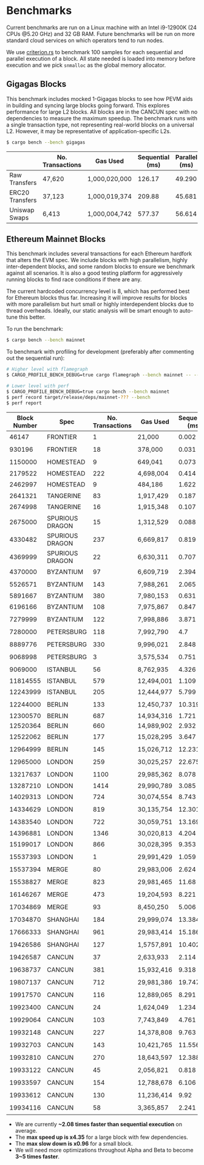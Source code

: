 # Benchmarks

Current benchmarks are run on a Linux machine with an Intel i9-12900K (24 CPUs @5.20 GHz) and 32 GB RAM. Future benchmarks will be run on more standard cloud services on which operators tend to run nodes.

We use [criterion.rs](https://github.com/bheisler/criterion.rs) to benchmark 100 samples for each sequential and parallel execution of a block. All state needed is loaded into memory before execution and we pick `snmalloc` as the global memory allocator.

## Gigagas Blocks

This benchmark includes mocked 1-Gigagas blocks to see how PEVM aids in building and syncing large blocks going forward. This explores performance for large L2 blocks. All blocks are in the CANCUN spec with no dependencies to measure the maximum speedup. The benchmark runs with a single transaction type, not representing real-world blocks on a universal L2. However, it may be representative of application-specific L2s.

```sh
$ cargo bench --bench gigagas
```

|                 | No. Transactions | Gas Used      | Sequential (ms) | Parallel (ms) | Speedup    |
| --------------- | ---------------- | ------------- | --------------- | ------------- | ---------- |
| Raw Transfers   | 47,620           | 1,000,020,000 | 126.17          | 49.290        | 🟢2.56     |
| ERC20 Transfers | 37,123           | 1,000,019,374 | 209.88          | 45.681        | 🟢4.59     |
| Uniswap Swaps   | 6,413            | 1,000,004,742 | 577.37          | 56.614        | 🟢**10.2** |

## Ethereum Mainnet Blocks

This benchmark includes several transactions for each Ethereum hardfork that alters the EVM spec. We include blocks with high parallelism, highly inter-dependent blocks, and some random blocks to ensure we benchmark against all scenarios. It is also a good testing platform for aggressively running blocks to find race conditions if there are any.

The current hardcoded concurrency level is 8, which has performed best for Ethereum blocks thus far. Increasing it will improve results for blocks with more parallelism but hurt small or highly interdependent blocks due to thread overheads. Ideally, our static analysis will be smart enough to auto-tune this better.

To run the benchmark:

```sh
$ cargo bench --bench mainnet
```

To benchmark with profiling for development (preferably after commenting out the sequential run):

```sh
# Higher level with flamegraph
$ CARGO_PROFILE_BENCH_DEBUG=true cargo flamegraph --bench mainnet -- --bench

# Lower level with perf
$ CARGO_PROFILE_BENCH_DEBUG=true cargo bench --bench mainnet
$ perf record target/release/deps/mainnet-??? --bench
$ perf report
```

| Block Number | Spec            | No. Transactions | Gas Used   | Sequential (ms) | Parallel (ms) | Speedup    |
| ------------ | --------------- | ---------------- | ---------- | --------------- | ------------- | ---------- |
| 46147        | FRONTIER        | 1                | 21,000     | 0.002           | 0.002         | ⚪1        |
| 930196       | FRONTIER        | 18               | 378,000    | 0.031           | 0.031         | ⚪1        |
| 1150000      | HOMESTEAD       | 9                | 649,041    | 0.073           | 0.073         | ⚪1        |
| 2179522      | HOMESTEAD       | 222              | 4,698,004  | 0.414           | 0.427         | 🔴0.97     |
| 2462997      | HOMESTEAD       | 9                | 484,186    | 1.622           | 1.613         | ⚪1        |
| 2641321      | TANGERINE       | 83               | 1,917,429  | 0.187           | 0.19          | 🔴0.99     |
| 2674998      | TANGERINE       | 16               | 1,915,348  | 0.107           | 0.104         | 🟢1.02     |
| 2675000      | SPURIOUS DRAGON | 15               | 1,312,529  | 0.088           | 0.09          | 🔴0.98     |
| 4330482      | SPURIOUS DRAGON | 237              | 6,669,817  | 0.819           | 0.407         | 🟢2.01     |
| 4369999      | SPURIOUS DRAGON | 22               | 6,630,311  | 0.707           | 0.347         | 🟢2.03     |
| 4370000      | BYZANTIUM       | 97               | 6,609,719  | 2.394           | 2.31          | 🟢1.04     |
| 5526571      | BYZANTIUM       | 143              | 7,988,261  | 2.065           | 0.835         | 🟢2.47     |
| 5891667      | BYZANTIUM       | 380              | 7,980,153  | 0.631           | 0.65          | 🔴0.97     |
| 6196166      | BYZANTIUM       | 108              | 7,975,867  | 0.847           | 0.683         | 🟢1.24     |
| 7279999      | BYZANTIUM       | 122              | 7,998,886  | 3.871           | 1.061         | 🟢3.65     |
| 7280000      | PETERSBURG      | 118              | 7,992,790  | 4.7             | 2.27          | 🟢2.07     |
| 8889776      | PETERSBURG      | 330              | 9,996,021  | 2.848           | 0.921         | 🟢3.09     |
| 9068998      | PETERSBURG      | 3                | 3,575,534  | 0.751           | 0.753         | ⚪1        |
| 9069000      | ISTANBUL        | 56               | 8,762,935  | 4.326           | 2.801         | 🟢1.54     |
| 11814555     | ISTANBUL        | 579              | 12,494,001 | 1.109           | 1.159         | 🔴0.96     |
| 12243999     | ISTANBUL        | 205              | 12,444,977 | 5.799           | 2.013         | 🟢2.88     |
| 12244000     | BERLIN          | 133              | 12,450,737 | 10.319          | 7.52          | 🟢1.37     |
| 12300570     | BERLIN          | 687              | 14,934,316 | 1.721           | 1.754         | 🔴0.98     |
| 12520364     | BERLIN          | 660              | 14,989,902 | 2.932           | 2.953         | 🔴0.99     |
| 12522062     | BERLIN          | 177              | 15,028,295 | 3.647           | 1.573         | 🟢2.32     |
| 12964999     | BERLIN          | 145              | 15,026,712 | 12.231          | 8.041         | 🟢1.52     |
| 12965000     | LONDON          | 259              | 30,025,257 | 22.675          | 6.956         | 🟢3.26     |
| 13217637     | LONDON          | 1100             | 29,985,362 | 8.078           | 4.438         | 🟢1.82     |
| 13287210     | LONDON          | 1414             | 29,990,789 | 3.085           | 3.205         | 🔴0.96     |
| 14029313     | LONDON          | 724              | 30,074,554 | 8.743           | 2.009         | 🟢**4.35** |
| 14334629     | LONDON          | 819              | 30,135,754 | 12.301          | 4.53          | 🟢2.72     |
| 14383540     | LONDON          | 722              | 30,059,751 | 13.169          | 4.052         | 🟢3.25     |
| 14396881     | LONDON          | 1346             | 30,020,813 | 4.204           | 4.291         | 🔴0.98     |
| 15199017     | LONDON          | 866              | 30,028,395 | 9.353           | 3.074         | 🟢3.04     |
| 15537393     | LONDON          | 1                | 29,991,429 | 1.059           | 1.06          | ⚪1        |
| 15537394     | MERGE           | 80               | 29,983,006 | 2.624           | 1.583         | 🟢1.66     |
| 15538827     | MERGE           | 823              | 29,981,465 | 11.68           | 4.562         | 🟢2.56     |
| 16146267     | MERGE           | 473              | 19,204,593 | 8.221           | 2.452         | 🟢3.35     |
| 17034869     | MERGE           | 93               | 8,450,250  | 5.006           | 1.978         | 🟢2.53     |
| 17034870     | SHANGHAI        | 184              | 29,999,074 | 13.384          | 6.338         | 🟢2.11     |
| 17666333     | SHANGHAI        | 961              | 29,983,414 | 15.186          | 6.846         | 🟢2.22     |
| 19426586     | SHANGHAI        | 127              | 1,5757,891 | 10.402          | 5.715         | 🟢1.82     |
| 19426587     | CANCUN          | 37               | 2,633,933  | 2.114           | 1.161         | 🟢1.82     |
| 19638737     | CANCUN          | 381              | 15,932,416 | 9.318           | 5.055         | 🟢1.84     |
| 19807137     | CANCUN          | 712              | 29,981,386 | 19.747          | 7.458         | 🟢2.65     |
| 19917570     | CANCUN          | 116              | 12,889,065 | 8.291           | 3.569         | 🟢2.32     |
| 19923400     | CANCUN          | 24               | 1,624,049  | 1.234           | 0.938         | 🟢1.32     |
| 19929064     | CANCUN          | 103              | 7,743,849  | 4.761           | 2.332         | 🟢2.04     |
| 19932148     | CANCUN          | 227              | 14,378,808 | 9.763           | 5.024         | 🟢1.94     |
| 19932703     | CANCUN          | 143              | 10,421,765 | 11.556          | 6.595         | 🟢1.75     |
| 19932810     | CANCUN          | 270              | 18,643,597 | 12.388          | 5.886         | 🟢2.1      |
| 19933122     | CANCUN          | 45               | 2,056,821  | 0.818           | 0.474         | 🟢1.73     |
| 19933597     | CANCUN          | 154              | 12,788,678 | 6.106           | 3.358         | 🟢1.82     |
| 19933612     | CANCUN          | 130              | 11,236,414 | 9.92            | 2.807         | 🟢3.53     |
| 19934116     | CANCUN          | 58               | 3,365,857  | 2.241           | 1.304         | 🟢1.72     |

- We are currently **~2.08 times faster than sequential execution** on average.
- The **max speed up is x4.35** for a large block with few dependencies.
- The **max slow down is x0.96** for a small block.
- We will need more optimizations throughout Alpha and Beta to become **3~5 times faster**.
